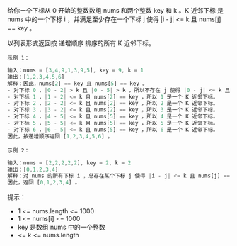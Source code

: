 给你一个下标从 0 开始的整数数组 nums 和两个整数 key 和 k 。K 近邻下标 是 nums 中的一个下标 i ，并满足至少存在一个下标 j 使得 |i - j| <= k 且 nums[j] == key 。

以列表形式返回按 递增顺序 排序的所有 K 近邻下标。

`示例 1：`

```javascript
输入：nums = [3,4,9,1,3,9,5], key = 9, k = 1
输出：[1,2,3,4,5,6]
解释：因此，nums[2] == key 且 nums[5] == key 。
- 对下标 0 ，|0 - 2| > k 且 |0 - 5| > k ，所以不存在 j 使得 |0 - j| <= k 且 nums[j] == key 。所以 0 不是一个 K 近邻下标。
- 对下标 1 ，|1 - 2| <= k 且 nums[2] == key ，所以 1 是一个 K 近邻下标。
- 对下标 2 ，|2 - 2| <= k 且 nums[2] == key ，所以 2 是一个 K 近邻下标。
- 对下标 3 ，|3 - 2| <= k 且 nums[2] == key ，所以 3 是一个 K 近邻下标。
- 对下标 4 ，|4 - 5| <= k 且 nums[5] == key ，所以 4 是一个 K 近邻下标。
- 对下标 5 ，|5 - 5| <= k 且 nums[5] == key ，所以 5 是一个 K 近邻下标。
- 对下标 6 ，|6 - 5| <= k 且 nums[5] == key ，所以 6 是一个 K 近邻下标。
因此，按递增顺序返回 [1,2,3,4,5,6] 。 
```
`示例 2：`
```javascript
输入：nums = [2,2,2,2,2], key = 2, k = 2
输出：[0,1,2,3,4]
解释：对 nums 的所有下标 i ，总存在某个下标 j 使得 |i - j| <= k 且 nums[j] == key ，所以每个下标都是一个 K 近邻下标。 
因此，返回 [0,1,2,3,4] 。
```
提示：
- 1 <= nums.length <= 1000
- 1 <= nums[i] <= 1000
- key 是数组 nums 中的一个整数
- <= k <= nums.length